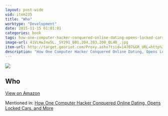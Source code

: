 ```yaml
---
layout: post-wide
uid: item235
title: "Who"
worktype: "Development"
date: 2015-11-15 01:01:01
categories: book
tags: how-one-computer-hacker-conquered-online-dating-opens-locked-cars-and-more
image-url: 41VLHwJnw5L._SY291_BO1,204,203,200_QL40_.jpg
item-url: http://target.georiot.com/Proxy.ashx?tsid=14707&GR_URL=http%3A%2F%2Fwww.amazon.com%2FWho-Geoff-Smart%2Fdp%2F0345504194%2F
description: "How One Computer Hacker Conquered Online Dating, Opens Locked Cars, and More"
---
```

<a href="http://target.georiot.com/Proxy.ashx?tsid=14707&GR_URL=http%3A%2F%2Fwww.amazon.com%2FWho-Geoff-Smart%2Fdp%2F0345504194%2F" target="blank"><img src="../../../../img/thumbs/41VLHwJnw5L._SY291_BO1,204,203,200_QL40_.jpg" class="prod-img"></a>
<h2>Who</h2>
<p><a class="btn btn-primary" href="http://target.georiot.com/Proxy.ashx?tsid=14707&GR_URL=http%3A%2F%2Fwww.amazon.com%2FWho-Geoff-Smart%2Fdp%2F0345504194%2F" target="blank">View on Amazon</a><p>
<p>Mentioned in: <a href="http://fourhourworkweek.com/2015/05/02/samy-kamkar/" target="blank">How One Computer Hacker Conquered Online Dating, Opens Locked Cars, and More</a></p>
